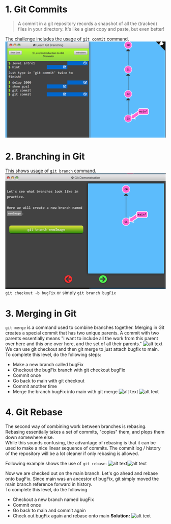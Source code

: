 # 1. Git Commits

> A commit in a git repository records a snapshot of all the (tracked) files in your directory. It's like a giant copy and paste, but even better!

The challenge includes the usage of ```git commit``` command.
![alt text](./images/gitCommit.png)

# 2. Branching in Git
This shows usage of ```git branch``` command.![alt text](./images/gitBranch.png)
```git checkout -b bugFix``` or simply ```git branch bugFix```

# 3.  Merging in Git
```git merge``` is a command used to combine branches together.  Merging in Git creates a special commit that has two unique parents. A commit with two parents essentially means "I want to include all the work from this parent over here and this one over here, and the set of all their parents."
![alt text](./images/gitmerge.png)
We can use git checkout and then git merge to just attach bugfix to main.<br>
To complete this level, do the following steps:

- Make a new branch called bugFix
- Checkout the bugFix branch with git checkout bugFix
- Commit once
- Go back to main with git checkout
- Commit another time
- Merge the branch bugFix into main with git merge
![alt text](./images/gitmerge1.png)
![alt text](./images/gitmergeoutput.png)

# 4. Git Rebase
The second way of combining work between branches is rebasing. Rebasing essentially takes a set of commits, "copies" them, and plops them down somewhere else.
<br>
While this sounds confusing, the advantage of rebasing is that it can be used to make a nice linear sequence of commits. The commit log / history of the repository will be a lot cleaner if only rebasing is allowed.

Following example shows the use of ```git rebase```:
![alt text](./images/gitrebase.png)![alt text](./images/gitrebase1.png)

Now we are checked out on the main branch. Let's go ahead and rebase onto bugFix. Since main was an ancestor of bugFix, git simply moved the main branch reference forward in history.<br>
To complete this level, do the following

- Checkout a new branch named bugFix
- Commit once
- Go back to main and commit again
- Check out bugFix again and rebase onto main
**Solution:**
![alt text](./images/gitrebaseoutput.png)